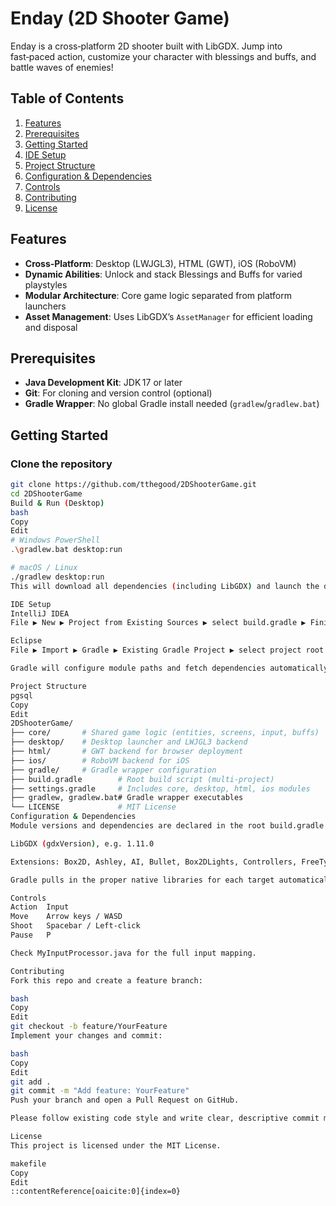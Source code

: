# Enday (2D Shooter Game)

Enday is a cross‑platform 2D shooter built with LibGDX. Jump into fast‑paced action, customize your character with blessings and buffs, and battle waves of enemies!

## Table of Contents
1. [Features](#features)  
2. [Prerequisites](#prerequisites)  
3. [Getting Started](#getting-started)  
4. [IDE Setup](#ide-setup)  
5. [Project Structure](#project-structure)  
6. [Configuration & Dependencies](#configuration--dependencies)  
7. [Controls](#controls)  
8. [Contributing](#contributing)  
9. [License](#license)  

## Features
- **Cross‑Platform**: Desktop (LWJGL3), HTML (GWT), iOS (RoboVM)  
- **Dynamic Abilities**: Unlock and stack Blessings and Buffs for varied playstyles  
- **Modular Architecture**: Core game logic separated from platform launchers  
- **Asset Management**: Uses LibGDX’s `AssetManager` for efficient loading and disposal  

## Prerequisites
- **Java Development Kit**: JDK 17 or later  
- **Git**: For cloning and version control (optional)  
- **Gradle Wrapper**: No global Gradle install needed (`gradlew`/`gradlew.bat`)  

## Getting Started

### Clone the repository
```bash
git clone https://github.com/tthegood/2DShooterGame.git
cd 2DShooterGame
Build & Run (Desktop)
bash
Copy
Edit
# Windows PowerShell
.\gradlew.bat desktop:run

# macOS / Linux
./gradlew desktop:run
This will download all dependencies (including LibGDX) and launch the desktop version.

IDE Setup
IntelliJ IDEA
File ▶ New ▶ Project from Existing Sources ▶ select build.gradle ▶ Finish

Eclipse
File ▶ Import ▶ Gradle ▶ Existing Gradle Project ▶ select project root

Gradle will configure module paths and fetch dependencies automatically.

Project Structure
pgsql
Copy
Edit
2DShooterGame/
├── core/       # Shared game logic (entities, screens, input, buffs)
├── desktop/    # Desktop launcher and LWJGL3 backend
├── html/       # GWT backend for browser deployment
├── ios/        # RoboVM backend for iOS
├── gradle/     # Gradle wrapper configuration
├── build.gradle        # Root build script (multi‑project)
├── settings.gradle     # Includes core, desktop, html, ios modules
├── gradlew, gradlew.bat# Gradle wrapper executables
└── LICENSE             # MIT License
Configuration & Dependencies
Module versions and dependencies are declared in the root build.gradle under shared ext properties:

LibGDX (gdxVersion), e.g. 1.11.0

Extensions: Box2D, Ashley, AI, Bullet, Box2DLights, Controllers, FreeType

Gradle pulls in the proper native libraries for each target automatically.

Controls
Action	Input
Move	Arrow keys / WASD
Shoot	Spacebar / Left‑click
Pause	P

Check MyInputProcessor.java for the full input mapping.

Contributing
Fork this repo and create a feature branch:

bash
Copy
Edit
git checkout -b feature/YourFeature
Implement your changes and commit:

bash
Copy
Edit
git add .
git commit -m "Add feature: YourFeature"
Push your branch and open a Pull Request on GitHub.

Please follow existing code style and write clear, descriptive commit messages.

License
This project is licensed under the MIT License.

makefile
Copy
Edit
::contentReference[oaicite:0]{index=0}